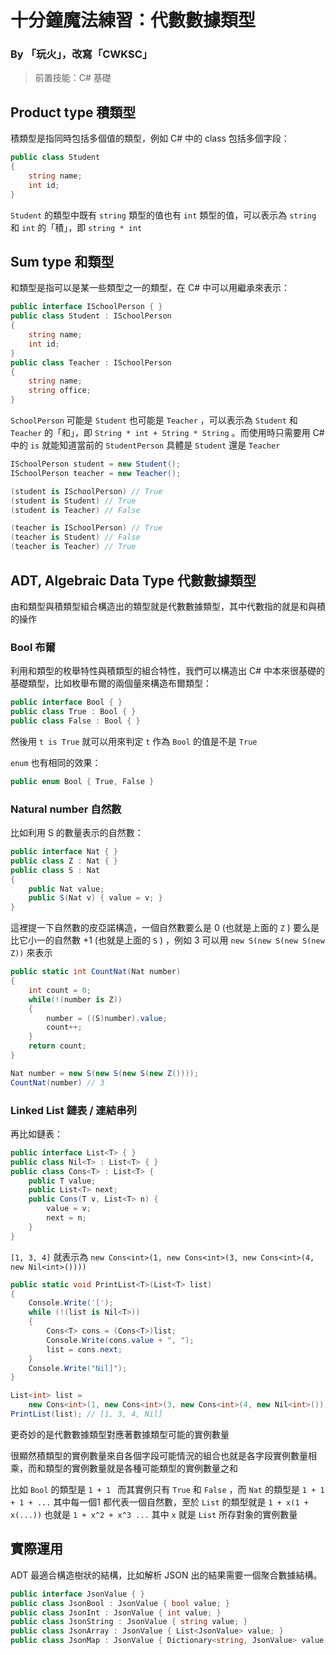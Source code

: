 # 十分鐘魔法練習：代數數據類型

### By 「玩火」，改寫「CWKSC」

> 前置技能：C# 基礎

## Product type 積類型

積類型是指同時包括多個值的類型，例如 C# 中的 class 包括多個字段：


```csharp
public class Student
{
    string name;
    int id;
}
```

 `Student` 的類型中既有 `string` 類型的值也有 `int` 類型的值，可以表示為 `string` 和 `int` 的「積」，即 `string * int`

## Sum type 和類型

和類型是指可以是某一些類型之一的類型，在 C# 中可以用繼承來表示：

```csharp
public interface ISchoolPerson { }
public class Student : ISchoolPerson
{
    string name;
    int id;
}
public class Teacher : ISchoolPerson
{
    string name;
    string office;
}
```

`SchoolPerson` 可能是 `Student` 也可能是 `Teacher` ，可以表示為 `Student` 和 `Teacher` 的「和」，即 `String * int + String * String` 。而使用時只需要用 C# 中的 `is` 就能知道當前的 `StudentPerson` 具體是 `Student` 還是 `Teacher`

```csharp
ISchoolPerson student = new Student();
ISchoolPerson teacher = new Teacher();

(student is ISchoolPerson) // True
(student is Student) // True
(student is Teacher) // False

(teacher is ISchoolPerson) // True
(teacher is Student) // False
(teacher is Teacher) // True
```

## ADT, Algebraic Data Type 代數數據類型

由和類型與積類型組合構造出的類型就是代數數據類型，其中代數指的就是和與積的操作

### Bool 布爾

利用和類型的枚舉特性與積類型的組合特性，我們可以構造出 C# 中本來很基礎的基礎類型，比如枚舉布爾的兩個量來構造布爾類型：

```csharp
public interface Bool { }
public class True : Bool { }
public class False : Bool { }
```

然後用 `t is True` 就可以用來判定 `t` 作為 `Bool` 的值是不是 `True`

`enum` 也有相同的效果：

```csharp
public enum Bool { True, False }
```

### Natural number 自然數

比如利用 S 的數量表示的自然數：

```csharp
public interface Nat { }
public class Z : Nat { }
public class S : Nat
{
    public Nat value;
    public S(Nat v) { value = v; }
}
```

這裡提一下自然數的皮亞諾構造，一個自然數要么是 0 (也就是上面的 `Z` ) 要么是比它小一的自然數 +1 (也就是上面的 `S` ) ，例如 3 可以用 `new S(new S(new S(new Z))` 來表示

```csharp
public static int CountNat(Nat number)
{
    int count = 0;
    while(!(number is Z))
    {
        number = ((S)number).value;
        count++;
    }
    return count;
}

Nat number = new S(new S(new S(new Z())));
CountNat(number) // 3
```

### Linked List 鏈表 / 連結串列

再比如鏈表：

```csharp
public interface List<T> { }
public class Nil<T> : List<T> { }
public class Cons<T> : List<T> {
    public T value;
    public List<T> next;
    public Cons(T v, List<T> n) {
        value = v;
        next = n;
    }
}
```

`[1, 3, 4]` 就表示為 `new Cons<int>(1, new Cons<int>(3, new Cons<int>(4, new Nil<int>())))`

```csharp
public static void PrintList<T>(List<T> list)
{
    Console.Write('[');
    while (!(list is Nil<T>))
    {
        Cons<T> cons = (Cons<T>)list;
        Console.Write(cons.value + ", ");
        list = cons.next;
    }
    Console.Write("Nil]");
}

List<int> list =
    new Cons<int>(1, new Cons<int>(3, new Cons<int>(4, new Nil<int>())));
PrintList(list); // [1, 3, 4, Nil]
```

更奇妙的是代數數據類型對應著數據類型可能的實例數量

很顯然積類型的實例數量來自各個字段可能情況的組合也就是各字段實例數量相乘，而和類型的實例數量就是各種可能類型的實例數量之和

比如 `Bool` 的類型是 `1 + 1 ` 而其實例只有 `True` 和 `False` ，而 `Nat` 的類型是 `1 + 1 + 1 + ...` 其中每一個1 都代表一個自然數，至於 `List` 的類型就是 `1 + x(1 + x(...))` 也就是 `1 + x^2 + x^3 ...` 其中 `x` 就是 `List` 所存對象的實例數量

## 實際運用

ADT 最適合構造樹狀的結構，比如解析 JSON 出的結果需要一個聚合數據結構。

```csharp
public interface JsonValue { }
public class JsonBool : JsonValue { bool value; }
public class JsonInt : JsonValue { int value; }
public class JsonString : JsonValue { string value; }
public class JsonArray : JsonValue { List<JsonValue> value; }
public class JsonMap : JsonValue { Dictionary<string, JsonValue> value; }
```